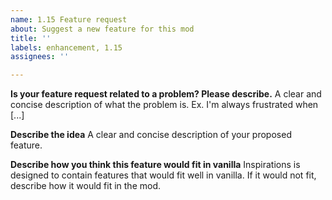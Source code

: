 ```yaml
---
name: 1.15 Feature request
about: Suggest a new feature for this mod
title: ''
labels: enhancement, 1.15
assignees: ''

---
```


**Is your feature request related to a problem? Please describe.**
A clear and concise description of what the problem is. Ex. I'm always frustrated when [...]

**Describe the idea**
A clear and concise description of your proposed feature.

**Describe how you think this feature would fit in vanilla**
Inspirations is designed to contain features that would fit well in vanilla. If it would not fit, describe how it would fit in the mod.
